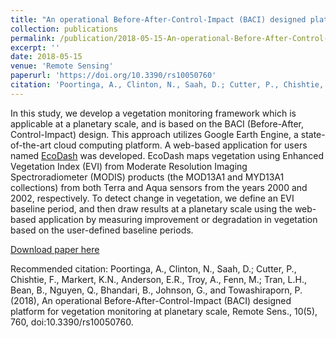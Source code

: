 ```yaml
---
title: "An operational Before-After-Control-Impact (BACI) designed platform for vegetation monitoring at planetary scale"
collection: publications
permalink: /publication/2018-05-15-An-operational-Before-After-Control-Impact-(BACI)-designed-platform-for-vegetation-monitoring-at-planetary-scale
excerpt: ''
date: 2018-05-15
venue: 'Remote Sensing'
paperurl: 'https://doi.org/10.3390/rs10050760'
citation: 'Poortinga, A., Clinton, N., Saah, D.; Cutter, P., Chishtie, F., Markert, K.N., Anderson, E.R., Troy, A., Fenn, M.; Tran, L.H., Bean, B., Nguyen, Q., Bhandari, B., Johnson, G., and Towashiraporn, P. (2018), An operational Before-After-Control-Impact (BACI) designed platform for vegetation monitoring at planetary scale, Remote Sens., 10(5), 760,'
---
```

In this study, we develop a vegetation monitoring framework which is applicable at a planetary scale, and is based on the BACI (Before-After, Control-Impact) design. This approach utilizes Google Earth Engine, a state-of-the-art cloud computing platform. A web-based application for users named [EcoDash](http://tethys.sig-gis.com/apps/ecodash) was developed. EcoDash maps vegetation using Enhanced Vegetation Index (EVI) from Moderate Resolution Imaging Spectroradiometer (MODIS) products (the MOD13A1 and MYD13A1 collections) from both Terra and Aqua sensors from the years 2000 and 2002, respectively. To detect change in vegetation, we define an EVI baseline period, and then draw results at a planetary scale using the web-based application by measuring improvement or degradation in vegetation based on the user-defined baseline periods.

[Download paper here](http://kmarkert.github.io/files/remotesensing-10-00760.pdf)

Recommended citation: Poortinga, A., Clinton, N., Saah, D.; Cutter, P., Chishtie, F., Markert, K.N., Anderson, E.R., Troy, A., Fenn, M.; Tran, L.H., Bean, B., Nguyen, Q., Bhandari, B., Johnson, G., and Towashiraporn, P. (2018), An operational Before-After-Control-Impact (BACI) designed platform for vegetation monitoring at planetary scale, Remote Sens., 10(5), 760, doi:10.3390/rs10050760.
